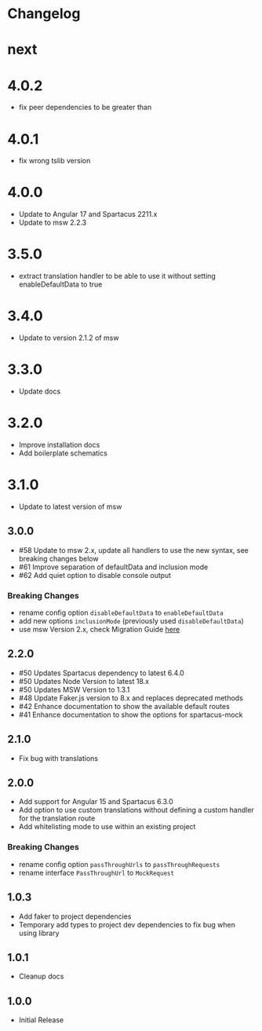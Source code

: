 # Changelog

# next

# 4.0.2

- fix peer dependencies to be greater than

# 4.0.1

- fix wrong tslib version

# 4.0.0

- Update to Angular 17 and Spartacus 2211.x
- Update to msw 2.2.3

# 3.5.0

- extract translation handler to be able to use it without setting enableDefaultData to true

# 3.4.0

- Update to version 2.1.2 of msw

# 3.3.0

- Update docs

# 3.2.0

- Improve installation docs
- Add boilerplate schematics

# 3.1.0

- Update to latest version of msw

## 3.0.0

- #58 Update to msw 2.x, update all handlers to use the new syntax, see breaking changes below
- #61 Improve separation of defaultData and inclusion mode
- #62 Add quiet option to disable console output

### Breaking Changes

- rename config option `disableDefaultData` to `enableDefaultData`
- add new options `inclusionMode` (previously used `disableDefaultData`)
- use msw Version 2.x, check Migration Guide [here](https://mswjs.io/docs/migrations/1.x-to-2.x)

## 2.2.0

- #50 Updates Spartacus dependency to latest 6.4.0
- #50 Updates Node Version to latest 18.x
- #50 Updates MSW Version to 1.3.1
- #48 Update Faker.js version to 8.x and replaces deprecated methods
- #42 Enhance documentation to show the available default routes
- #41 Enhance documentation to show the options for spartacus-mock

## 2.1.0

- Fix bug with translations

## 2.0.0

- Add support for Angular 15 and Spartacus 6.3.0
- Add option to use custom translations without defining a custom handler for the translation route
- Add whitelisting mode to use within an existing project

### Breaking Changes

- rename config option `passThroughUrls` to `passThroughRequests`
- rename interface `PassThroughUrl` to `MockRequest`

## 1.0.3

- Add faker to project dependencies
- Temporary add types to project dev dependencies to fix bug when using library

## 1.0.1

- Cleanup docs

## 1.0.0

- Initial Release
